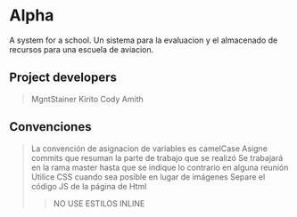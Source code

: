 # Alpha
A system for a school. Un sistema para la evaluacion y el almacenado de recursos para una escuela de aviacion.

## Project developers
>MgntStainer
>Kirito
>Cody
>Amith
## Convenciones
>La convención de asignacion de variables es camelCase
>Asigne commits que resuman la parte de trabajo que se realizó
>Se trabajará en la rama master hasta que se indique lo contrario en alguna reunión
>Utilice CSS cuando sea posible en lugar de imágenes
>Separe el código JS de la página de Html  
>>NO USE ESTILOS INLINE


